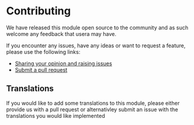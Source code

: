 # Contributing

We have released this module open source to the community and as such welcome
any feedback that usera may have.

If you encounter any issues, have any ideas or want to request a feature, please
use the following links:

 * [Sharing your opinion and raising issues](https://github.com/silvercommerce/checkout/issues)
 * [Submit a pull request](https://github.com/silvercommerce/checkout/pulls)

## Translations

If you would like to add some translations to this module, please either provide
us with a pull request or alternativley submit an issue with the translations you
would like implemented